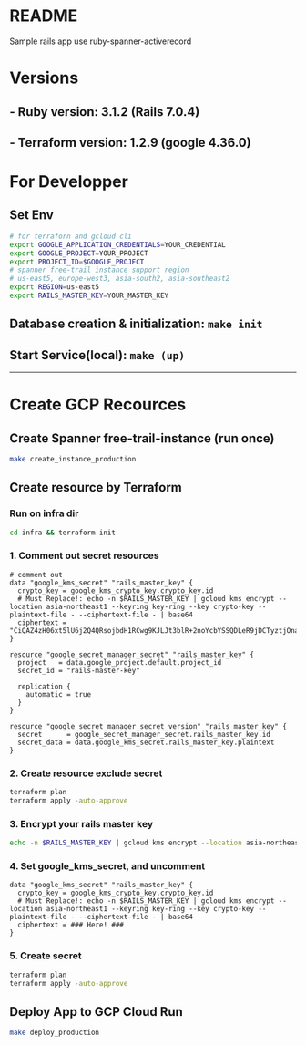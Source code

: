 # README

Sample rails app use ruby-spanner-activerecord

# Versions
## -   Ruby version: 3.1.2 (Rails 7.0.4)
## - Terraform version: 1.2.9 (google 4.36.0)

# For Developper
## Set Env
```sh
# for terraforn and gcloud cli
export GOOGLE_APPLICATION_CREDENTIALS=YOUR_CREDENTIAL
export GOOGLE_PROJECT=YOUR_PROJECT
export PROJECT_ID=$GOOGLE_PROJECT
# spanner free-trail instance support region
# us-east5, europe-west3, asia-south2, asia-southeast2
export REGION=us-east5
export RAILS_MASTER_KEY=YOUR_MASTER_KEY
```

## Database creation & initialization: `make init`

## Start Service(local): `make (up) `

---
# Create GCP Recources
## Create Spanner free-trail-instance (run once)
```sh
make create_instance_production
```
## Create resource by Terraform
### Run on infra dir
```sh
cd infra && terraform init
```

### 1. Comment out secret resources
```hcl
# comment out
data "google_kms_secret" "rails_master_key" {
  crypto_key = google_kms_crypto_key.crypto_key.id
  # Must Replace!: echo -n $RAILS_MASTER_KEY | gcloud kms encrypt --location asia-northeast1 --keyring key-ring --key crypto-key --plaintext-file - --ciphertext-file - | base64
  ciphertext = "CiQAZ4zH06xt5lU6j2Q4QRsojbdH1RCwg9KJLJt3blR+2noYcbYSSQDLeR9jDCTyztjOnaxTLsvcBjP82GLLCIRWfK5RtzAYt/x4IySg6Awot82dFLuOrYi3/zEk6W8rR+iEnrddxhPQDbJAlqAa3uU="
}

resource "google_secret_manager_secret" "rails_master_key" {
  project   = data.google_project.default.project_id
  secret_id = "rails-master-key"

  replication {
    automatic = true
  }
}

resource "google_secret_manager_secret_version" "rails_master_key" {
  secret      = google_secret_manager_secret.rails_master_key.id
  secret_data = data.google_kms_secret.rails_master_key.plaintext
}
```

### 2. Create resource exclude secret
```sh
terraform plan
terraform apply -auto-approve
```
### 3. Encrypt your rails master key 
```sh
echo -n $RAILS_MASTER_KEY | gcloud kms encrypt --location asia-northeast1 --keyring key-ring --key crypto-key --plaintext-file - --ciphertext-file - | base64
```
### 4. Set google_kms_secret, and uncomment
```hcl
data "google_kms_secret" "rails_master_key" {
  crypto_key = google_kms_crypto_key.crypto_key.id
  # Must Replace!: echo -n $RAILS_MASTER_KEY | gcloud kms encrypt --location asia-northeast1 --keyring key-ring --key crypto-key --plaintext-file - --ciphertext-file - | base64
  ciphertext = ### Here! ###
}
```
### 5. Create secret
```sh
terraform plan
terraform apply -auto-approve
```

## Deploy App to GCP Cloud Run
```sh
make deploy_production
```
